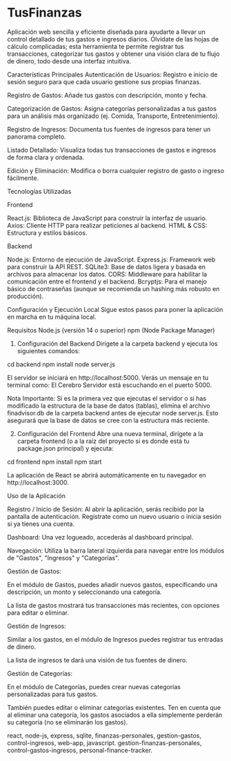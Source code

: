 # TusFinanzas
Aplicación web sencilla y eficiente diseñada para ayudarte a llevar un control detallado de tus gastos e ingresos diarios. Olvídate de las hojas de cálculo complicadas; esta herramienta te permite registrar tus transacciones, categorizar tus gastos y obtener una visión clara de tu flujo de dinero, todo desde una interfaz intuitiva.

Características Principales
Autenticación de Usuarios: Registro e inicio de sesión seguro para que cada usuario gestione sus propias finanzas.

Registro de Gastos: Añade tus gastos con descripción, monto y fecha.

Categorización de Gastos: Asigna categorías personalizadas a tus gastos para un análisis más organizado (ej. Comida, Transporte, Entretenimiento).

Registro de Ingresos: Documenta tus fuentes de ingresos para tener un panorama completo.

Listado Detallado: Visualiza todas tus transacciones de gastos e ingresos de forma clara y ordenada.

Edición y Eliminación: Modifica o borra cualquier registro de gasto o ingreso fácilmente.

Tecnologías Utilizadas

Frontend

React.js: Biblioteca de JavaScript para construir la interfaz de usuario.
Axios: Cliente HTTP para realizar peticiones al backend.
HTML & CSS: Estructura y estilos básicos.

Backend

Node.js: Entorno de ejecución de JavaScript.
Express.js: Framework web para construir la API REST.
SQLite3: Base de datos ligera y basada en archivos para almacenar los datos.
CORS: Middleware para habilitar la comunicación entre el frontend y el backend.
Bcryptjs: Para el manejo básico de contraseñas (aunque se recomienda un hashing más robusto en producción).

Configuración y Ejecución Local
Sigue estos pasos para poner la aplicación en marcha en tu máquina local.

Requisitos
Node.js (versión 14 o superior)
npm (Node Package Manager)

1. Configuración del Backend
Dirígete a la carpeta backend y ejecuta los siguientes comandos:

cd backend
npm install
node server.js

El servidor se iniciará en http://localhost:5000. Verás un mensaje en tu terminal como: El Cerebro Servidor está escuchando en el puerto 5000.

Nota Importante: Si es la primera vez que ejecutas el servidor o si has modificado la estructura de la base de datos (tablas), elimina el archivo finadvisor.db de la carpeta backend antes de ejecutar node server.js. Esto asegurará que la base de datos se cree con la estructura más reciente.

2. Configuración del Frontend
Abre una nueva terminal, dirígete a la carpeta frontend (o a la raíz del proyecto si es donde está tu package.json principal) y ejecuta:

cd frontend
npm install
npm start

La aplicación de React se abrirá automáticamente en tu navegador en http://localhost:3000.

Uso de la Aplicación

Registro / Inicio de Sesión: Al abrir la aplicación, serás recibido por la pantalla de autenticación. Regístrate como un nuevo usuario o inicia sesión si ya tienes una cuenta.

Dashboard: Una vez logueado, accederás al dashboard principal.

Navegación: Utiliza la barra lateral izquierda para navegar entre los módulos de "Gastos", "Ingresos" y "Categorías".

Gestión de Gastos:

En el módulo de Gastos, puedes añadir nuevos gastos, especificando una descripción, un monto y seleccionando una categoría.

La lista de gastos mostrará tus transacciones más recientes, con opciones para editar o eliminar.

Gestión de Ingresos:

Similar a los gastos, en el módulo de Ingresos puedes registrar tus entradas de dinero.

La lista de ingresos te dará una visión de tus fuentes de dinero.

Gestión de Categorías:

En el módulo de Categorías, puedes crear nuevas categorías personalizadas para tus gastos.

También puedes editar o eliminar categorías existentes. Ten en cuenta que al eliminar una categoría, los gastos asociados a ella simplemente perderán su categoría (no se eliminarán los gastos).

react, node-js, express, sqlite, finanzas-personales, gestion-gastos, control-ingresos, web-app, javascript.
gestion-finanzas-personales, control-gastos-ingresos, personal-finance-tracker.
